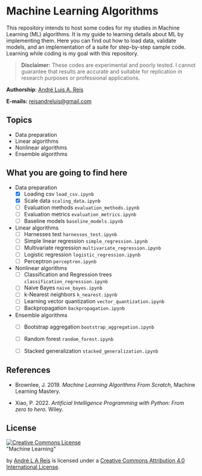 # Machine Learning Algorithms

This repository intends to host some codes for my studies in Machine Learning (ML) algorithms. It is my guide to learning details about ML by implementing them. Here you can find out how to load data, validate models, and an implementation of a suite for step-by-step sample code. Learning while coding is my goal with this repository.

>**Disclaimer:** These codes are experimental and poorly tested. I cannot guarantee that results are accurate and suitable for replication in research purposes or professional applications. 

**Authorship**: [André Luis A. Reis](https://www.pinga-lab.org/people/andre.html)

**E-mails:** reisandreluis@gmail.com


## Topics

* Data preparation
* Linear algorithms
* Nonlinear algorithms
* Ensemble algorithms


## What you are going to find here

- Data preparation
    - [X] Loading csv `load_csv.ipynb`
    - [X] Scale data `scaling_data.ipynb`
    - [ ] Evaluation methods `evaluation_methods.ipynb`
    - [ ] Evaluation metrics `evaluation_metrics.ipynb`
    - [ ] Baseline models `baseline_models.ipynb`

- Linear algorithms 
    - [ ] Harnesses test `harnesses_test.ipynb`
    - [ ] Simple linear regression `simple_regression.ipynb`
    - [ ] Multivariate regression `multivariate_regression.ipynb`
    - [ ] Logistic regression `logistic_regression.ipynb`
    - [ ] Perceptron `perceptron.ipynb`

- Nonlinear algorithms 
    - [ ] Classification and Regression trees `classification_regression.ipynb`
    - [ ] Naive Bayes `naive_bayes.ipynb`
    - [ ] k-Nearest neighbors `k_nearest.ipynb`
    - [ ] Learning vector quantization `vector_quantization.ipynb`
    - [ ] Backpropagation `backpropagation.ipynb`

- Ensemble algorithms
    - [ ] Bootstrap aggregation `bootstrap_aggregation.ipynb`
    - [ ] Random forest `random_forest.ipynb`
    - [ ] Stacked generalization `stacked_generalization.ipynb`



## References 

* Brownlee, J. 2019. *Machine Learning Algorithms From Scratch*, Machine Learning Mastery.

* Xiao, P. 2022. *Artificial Intelligence Programming with Python: From zero to hero*. Wiley.


## License

<a rel="license" href="http://creativecommons.org/licenses/by/4.0/"><img alt="Creative Commons License" style="border-width:0" src="https://i.creativecommons.org/l/by/4.0/88x31.png" /></a><br /><span xmlns:dct="http://purl.org/dc/terms/" href="http://purl.org/dc/dcmitype/Text" property="dct:title" rel="dct:type">"Machine Learning"</span>

by <a xmlns:cc="http://creativecommons.org/ns#" href="https://github.com/andrelreis/machine-learning" property="cc:attributionName" rel="cc:attributionURL">André L A Reis</a> is licensed under a <a rel="license" href="http://creativecommons.org/licenses/by/4.0/">Creative Commons Attribution 4.0 International License</a>.
